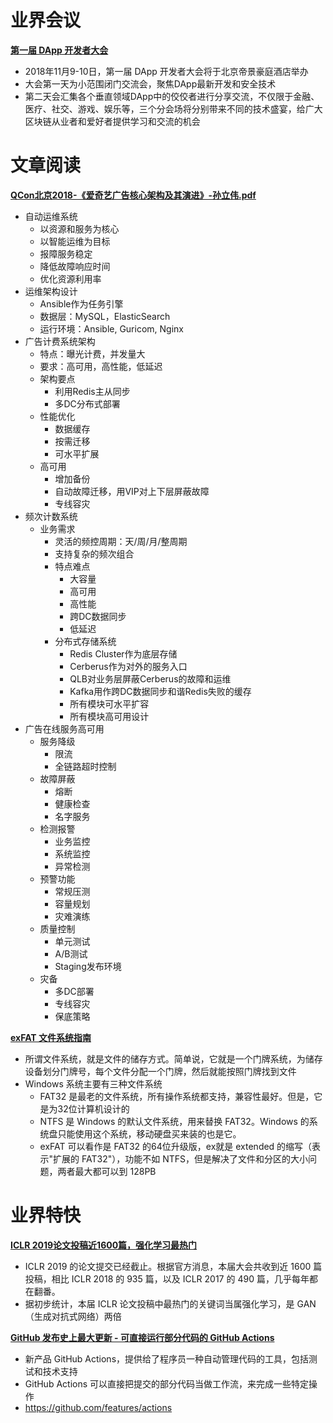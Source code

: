 ﻿# 业界会议

[**第一届 DApp 开发者大会**](https://www.bagevent.com/event/1871915?preview=1)
* 2018年11月9-10日，第一届 DApp 开发者大会将于北京帝景豪庭酒店举办
* 大会第一天为小范围闭门交流会，聚焦DApp最新开发和安全技术
* 第二天会汇集各个垂直领域DApp中的佼佼者进行分享交流，不仅限于金融、医疗、社交、游戏、娱乐等，三个分会场将分别带来不同的技术盛宴，给广大区块链从业者和爱好者提供学习和交流的机会


# 文章阅读

[**QCon北京2018-《爱奇艺广告核心架构及其演进》-孙立伟.pdf**]()
* 自动运维系统
   * 以资源和服务为核心
   * 以智能运维为目标
   * 报障服务稳定
   * 降低故障响应时间
   * 优化资源利用率
* 运维架构设计
   * Ansible作为任务引擎
   * 数据层：MySQL，ElasticSearch
   * 运行环境：Ansible, Guricom, Nginx
* 广告计费系统架构
   * 特点：曝光计费，并发量大
   * 要求：高可用，高性能，低延迟
   * 架构要点
      * 利用Redis主从同步
      * 多DC分布式部署
   * 性能优化
      * 数据缓存
      * 按需迁移
      * 可水平扩展
   * 高可用
      * 增加备份
      * 自动故障迁移，用VIP对上下层屏蔽故障
      * 专线容灾
* 频次计数系统
   * 业务需求
      * 灵活的频控周期：天/周/月/整周期
      * 支持复杂的频次组合
      * 特点难点
         * 大容量
         * 高可用
         * 高性能
         * 跨DC数据同步
         * 低延迟
      * 分布式存储系统
         * Redis Cluster作为底层存储
         * Cerberus作为对外的服务入口
         * QLB对业务层屏蔽Cerberus的故障和运维
         * Kafka用作跨DC数据同步和谐Redis失败的缓存
         * 所有模块可水平扩容
         * 所有模块高可用设计
* 广告在线服务高可用
   * 服务降级
      * 限流
      * 全链路超时控制
   * 故障屏蔽
      * 熔断
      * 健康检查
      * 名字服务
   * 检测报警
      * 业务监控
      * 系统监控
      * 异常检测
   * 预警功能
      * 常规压测
      * 容量规划
      * 灾难演练
   * 质量控制
      * 单元测试
      * A/B测试
      * Staging发布环境
   * 灾备
      * 多DC部署
      * 专线容灾
      * 保底策略


[**exFAT 文件系统指南**](http://www.ruanyifeng.com/blog/2018/10/exfat.html)
* 所谓文件系统，就是文件的储存方式。简单说，它就是一个门牌系统，为储存设备划分门牌号，每个文件分配一个门牌，然后就能按照门牌找到文件
* Windows 系统主要有三种文件系统
   * FAT32 是最老的文件系统，所有操作系统都支持，兼容性最好。但是，它是为32位计算机设计的
   * NTFS 是 Windows 的默认文件系统，用来替换 FAT32。Windows 的系统盘只能使用这个系统，移动硬盘买来装的也是它。
   * exFAT 可以看作是 FAT32 的64位升级版，ex就是 extended 的缩写（表示"扩展的 FAT32"），功能不如 NTFS，但是解决了文件和分区的大小问题，两者最大都可以到 128PB


# 业界特快

[**ICLR 2019论文投稿近1600篇，强化学习最热门**](https://blog.csdn.net/dQCFKyQDXYm3F8rB0/article/details/82887113)
* ICLR 2019 的论文提交已经截止。根据官方消息，本届大会共收到近 1600 篇投稿，相比 ICLR 2018 的 935 篇，以及 ICLR 2017 的 490 篇，几乎每年都在翻番。
* 据初步统计，本届 ICLR 论文投稿中最热门的关键词当属强化学习，是 GAN（生成对抗式网络）两倍


[**GitHub 发布史上最大更新 - 可直接运行部分代码的 GitHub Actions**](https://juejin.im/entry/5bc6cfa3e51d450e5d0b7235)
* 新产品 GitHub Actions，提供给了程序员一种自动管理代码的工具，包括测试和技术支持
* GitHub Actions 可以直接把提交的部分代码当做工作流，来完成一些特定操作
* https://github.com/features/actions
 
